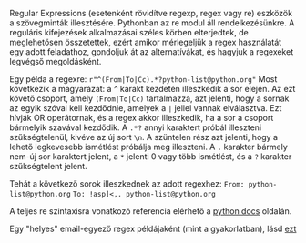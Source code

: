 Regular Expressions (esetenként rövidítve regexp, regex vagy re) eszközök a szövegminták illesztésére. Pythonban az re modul áll rendelkezésünkre. A reguláris kifejezések alkalmazásai széles körben elterjedtek, de meglehetősen összetettek, ezért amikor mérlegeljük a regex használatát egy adott feladathoz, gondoljuk át az alternatívákat, és hagyjuk a regexeket legvégső megoldásként.

Egy példa a regexre: `r"^(From|To|Cc).*?python-list@python.org"` Most következik a magyarázat: a `^` karakt kezdetén illeszkedik a sor elején. Az ezt követő csoport, amely `(From|To|Cc)` tartalmazza, azt jelenti, hogy a sornak az egyik szóval kell kezdődnie, amelyek a `|` jellel vannak elválasztva. Ezt hívják OR operátornak, és a regex akkor illeszkedik, ha a sor a csoport bármelyik szavával kezdődik. A `.*?` annyi karaktert próbál illeszteni szűkségtelenül, kivéve az új sort `\n`. A szüntelen rész azt jelenti, hogy a lehető legkevesebb ismétlést próbálja meg illeszteni. A `.` karakter bármely nem-új sor karaktert jelent, a `*` jelenti 0 vagy több ismétlést, és a `?` karakter szűkségtelent jelent.

Tehát a következő sorok illeszkednek az adott regexhez: `From: python-list@python.org` `To: !asp]<,. python-list@python.org`

A teljes re szintaxisra vonatkozó referencia elérhető a [python docs](http://docs.python.org/library/re.html#regular-expression-syntax "RE syntax") oldalán.

Egy "helyes" email-egyező regex példájaként (mint a gyakorlatban), lásd [ezt](http://www.ex-parrot.com/pdw/Mail-RFC822-Address.html)